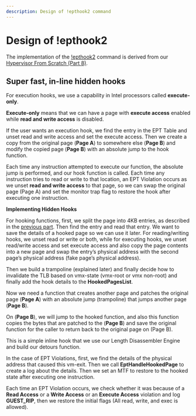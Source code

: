 ```yaml
---
description: Design of !epthook2 command
---
```


# Design of !epthook2

The implementation of the [!epthook2](https://docs.hyperdbg.org/commands/extension-commands/epthook2) command is derived from our [Hypervisor From Scratch \(Part 8\)](https://rayanfam.com/topics/hypervisor-from-scratch-part-8/).

## Super fast, in-line hidden hooks

For execution hooks, we use a capability in Intel processors called **execute-only**.

**Execute-only** means that we can have a page with **execute access** enabled while **read and write access** is disabled.

If the user wants an execution hook, we find the entry in the EPT Table and unset read and write access and set the execute access. Then we create a copy from the original page \(**Page A**\) to somewhere else \(**Page B**\) and modify the copied page \(**Page B**\) with an absolute jump to the hook function.

Each time any instruction attempted to execute our function, the absolute jump is performed, and our hook function is called. Each time any instruction tries to read or write to that location, an EPT Violation occurs as we unset **read and write access** to that page, so we can swap the original page \(Page A\) and set the monitor trap flag to restore the hook after executing one instruction.

**Implementing Hidden Hooks**

For hooking functions, first, we split the page into 4KB entries, as described in the [previous part](https://rayanfam.com/topics/hypervisor-from-scratch-part-7/). Then find the entry and read that entry. We want to save the details of a hooked page so we can use it later. For reading/writing hooks, we unset read or write or both, while for executing hooks, we unset read/write access and set execute access and also copy the page contents into a new page and swap the entry’s physical address with the second page’s physical address \(fake page’s physical address\).

Then we build a trampoline \(explained later\) and finally decide how to invalidate the TLB based on vmx-state \(vmx-root or vmx non-root\) and finally add the hook details to the **HookedPagesList**.

Now we need a function that creates another page and patches the original page \(**Page A**\) with an absolute jump \(trampoline\) that jumps another page \(**Page B**\).

On \(**Page B**\), we will jump to the hooked function, and also this function copies the bytes that are patched to the \(**Page B**\) and save the original function for the caller to return back to the original page on \(Page B\).

This is a simple inline hook that we use our Length Disassembler Engine and build our detours function.

In the case of EPT Violations, first, we find the details of the physical address that caused this vm-exit. Then we call **EptHandleHookedPage** to create a log about the details. Then we set an MTF to restore to the hooked state after executing one instruction.

Each time an EPT Violation occurs, we check whether it was because of a **Read Access** or a **Write Access** or an **Execute Access** violation and log **GUEST\_RIP**, then we restore the initial flags \(All read, write, and exec is allowed\).

